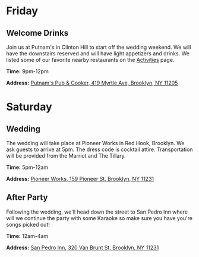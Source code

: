 # Friday
## Welcome Drinks 
Join us at Putnam's in Clinton Hill to start off the wedding weekend. We will have the downstairs reserved and will have light appetizers and drinks. We listed some of our favorite nearby restaurants on the [Activities](/activities) page.

**Time:** 9pm-12pm

**Address:** [Putnam's Pub & Cooker, 419 Myrtle Ave, Brooklyn, NY 11205](https://www.google.com/maps/place/Putnam's+Pub+%26+Cooker/@40.693282,-73.9690322,15z/data=!4m2!3m1!1s0x0:0x3b67f38cbba143b5?sa=X&ved=2ahUKEwi0waubjZnkAhXJVN8KHURsDNkQ_BIwCnoECAoQCA)

# Saturday
## Wedding
The wedding will take place at Pioneer Works in Red Hook, Brooklyn. We ask guests to arrive at 5pm. The dress code is cocktail attire. Transportation will be provided from the Marriot and The Tillary. 

**Time:** 5pm-12am

**Address:** [Pioneer Works, 159 Pioneer St, Brooklyn, NY 11231](https://www.google.com/maps/place/Pioneer+Works/@40.6792081,-74.0121513,15z/data=!4m5!3m4!1s0x0:0xc48631e0fdda4d1c!8m2!3d40.6792081!4d-74.0121513)

## After Party
Following the wedding, we'll head down the street to San Pedro Inn where will we continue the party with some Karaoke so make sure you have you're songs picked out!

**Time:** 12am-4am

**Address:** [San Pedro Inn, 320 Van Brunt St, Brooklyn, NY 11231](https://www.google.com/maps/place/San+Pedro+Inn/@40.6791299,-74.0111646,15z/data=!4m2!3m1!1s0x0:0x35c8cbbf84d0cf0b?sa=X&ved=2ahUKEwiC4sGJjpnkAhXHUt8KHVKnDEAQ_BIwCnoECA4QCA)



